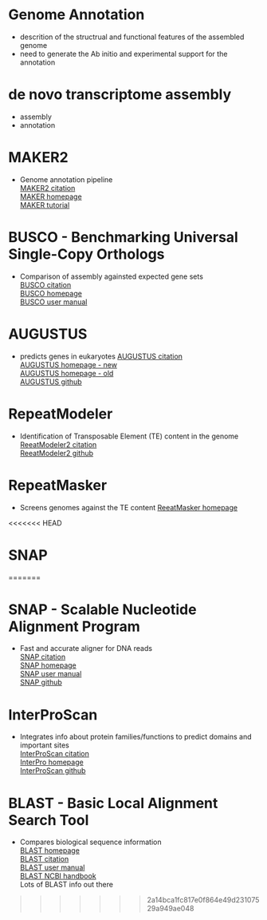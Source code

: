 # Genome Annotation
- descrition of the structrual and functional features of the assembled genome
- need to generate the Ab initio and experimental support for the annotation


# de novo transcriptome assembly
- assembly
- annotation


# MAKER2
- Genome annotation pipeline  
[MAKER2 citation](https://bmcbioinformatics.biomedcentral.com/articles/10.1186/1471-2105-12-491)  
[MAKER homepage](https://www.yandell-lab.org/software/maker.html)  
[MAKER tutorial](http://weatherby.genetics.utah.edu/MAKER/wiki/index.php/MAKER_Tutorial_for_WGS_Assembly_and_Annotation_Winter_School_2018)  

# BUSCO - Benchmarking Universal Single-Copy Orthologs
- Comparison of assembly againsted expected gene sets  
[BUSCO citation](https://academic.oup.com/bioinformatics/article/31/19/3210/211866)  
[BUSCO homepage](https://busco.ezlab.org/)  
[BUSCO user manual](https://busco.ezlab.org/busco_userguide.html)  

# AUGUSTUS
- predicts genes in eukaryotes
[AUGUSTUS citation](https://academic.oup.com/bioinformatics/article/24/5/637/202844)  
[AUGUSTUS homepage - new](http://bioinf.uni-greifswald.de/webaugustus/index)      
[AUGUSTUS homepage - old](http://bioinf.uni-greifswald.de/augustus/)  
[AUGUSTUS github](https://github.com/Gaius-Augustus/Augustus)  


# RepeatModeler
- Identification of Transposable Element (TE) content in the genome  
[ReeatModeler2 citation](https://www.pnas.org/content/117/17/9451.short)  
[ReeatModeler2 github](https://github.com/Dfam-consortium/RepeatModeler)  

# RepeatMasker
- Screens genomes against the TE content
[ReeatMasker homepage](http://www.repeatmasker.org/)

<<<<<<< HEAD
# SNAP


=======
# SNAP - Scalable Nucleotide Alignment Program 
- Fast and accurate aligner for DNA reads   
[SNAP citation](https://arxiv.org/abs/1111.5572)  
[SNAP homepage](http://snap.cs.berkeley.edu/#publications)   
[SNAP user manual](http://snap.cs.berkeley.edu/downloads/snap-1.0beta-manual.pdf)  
[SNAP github](https://github.com/amplab/snap) 

# InterProScan
- Integrates info about protein families/functions to predict domains and important sites   
[InterProScan citation](https://academic.oup.com/bioinformatics/article/30/9/1236/237988)  
[InterPro homepage](https://www.ebi.ac.uk/interpro/)   
[InterProScan github](https://github.com/ebi-pf-team/interproscan/wiki)

# BLAST - Basic Local Alignment Search Tool 
- Compares biological sequence information  
[BLAST homepage](https://blast.ncbi.nlm.nih.gov/Blast.cgi)  
[BLAST citation](https://pubmed.ncbi.nlm.nih.gov/2231712)  
[BLAST user manual](https://www.ncbi.nlm.nih.gov/books/NBK279690/pdf/Bookshelf_NBK279690.pdf)  
[BLAST NCBI handbook](https://www.ncbi.nlm.nih.gov/books/NBK153387/)                     											
Lots of BLAST info out there
>>>>>>> 2a14bca1fc817e0f864e49d23107529a949ae048

